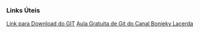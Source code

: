 ### Links Úteis
[Link para Download do GIT](https://git-scm.com/downloads)
[Aula Gratuita de Git do Canal Bonieky Lacerda](https://www.youtube.com/watch?v=OuOb1_qADBQ)
